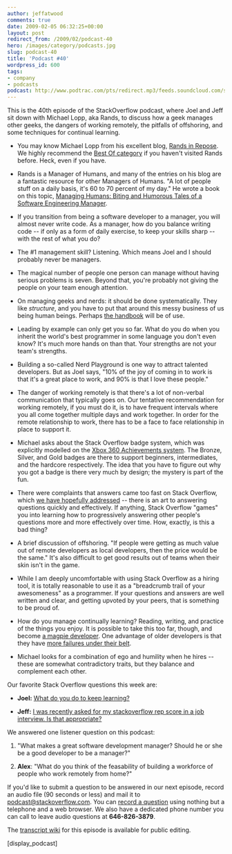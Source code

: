 ```yaml
---
author: jeffatwood
comments: true
date: 2009-02-05 06:32:25+00:00
layout: post
redirect_from: /2009/02/podcast-40
hero: /images/category/podcasts.jpg
slug: podcast-40
title: 'Podcast #40'
wordpress_id: 600
tags:
- company
- podcasts
podcast: http://www.podtrac.com/pts/redirect.mp3/feeds.soundcloud.com/stream/14377639-stack-exchange-stack-overflow-podcast-38.mp3
---
```


This is the 40th episode of the StackOverflow podcast, where
Joel and Jeff sit down with Michael Lopp, aka Rands, to discuss how a geek manages other geeks, the dangers of working remotely, the pitfalls of offshoring, and some techniques for continual learning.






  * You may know Michael Lopp from his excellent blog, [Rands in Repose](http://www.randsinrepose.com/). We highly recommend the [Best Of category](http://www.randsinrepose.com/archives/cat_best_of.html) if you haven't visited Rands before. Heck, even if you have.  



  * Rands is a Manager of Humans, and many of the entries on his blog are a fantastic resource for other Managers of Humans. "A lot of people stuff on a daily basis, it's 60 to 70 percent of my day." He wrote a book on this topic, [Managing Humans: Biting and Humorous Tales of a Software Engineering Manager](http://www.amazon.com/dp/159059844X/?tag=codinghorror-20).


  * If you transition from being a software developer to a manager, you will almost never write code. As a manager, how do you balance writing code -- if only as a form of daily exercise, to keep your skills sharp -- with the rest of what you do?  



  * The #1 management skill? Listening. Which means Joel and I should probably never be managers.


  * The magical number of people one person can manage without having serious problems is seven. Beyond that, you're probably not giving the people on your team enough attention.


  * On managing geeks and nerds: it should be done systematically. They like _structure_, and you have to put that around this messy business of us being human beings. Perhaps [the handbook](http://www.randsinrepose.com/archives/2007/11/11/the_nerd_handbook.html) will be of use.


  * Leading by example can only get you so far. What do you do when you inherit the world's best programmer in some language you don't even know? It's much more hands on than that. Your strengths are not your team's strengths.


  * Building a so-called Nerd Playground is one way to attract talented developers. But as Joel says, "10% of the joy of coming in to work is that it's a great place to work, and 90% is that I love these people."


  * The danger of working remotely is that there's a lot of non-verbal communication that typically goes on. Our tentative recommendation for working remotely, if you must do it, is to have frequent intervals where you all come together multiple days and work together. In order for the remote relationship to work, there has to be a face to face relationship in place to support it.


  * Michael asks about the Stack Overflow badge system, which was explicitly modelled on the [Xbox 360 Achievements system](http://xbox.gamespy.com/articles/680/680891p1.html). The Bronze, Silver, and Gold badges are there to support beginners, intermediates, and the hardcore respectively. The idea that you have to figure out why you got a badge is there very much by design; the mystery is part of the fun.


  * There were complaints that answers came too fast on Stack Overflow, which [we have hopefully addressed](http://blog.stackoverflow.com/2008/10/solving-the-fastest-gun-in-the-west-problem/) -- there is an art to answering questions quickly and effectively. If anything, Stack Overflow "games" you into learning how to progressively answering other people's questions more and more effectively over time. How, exactly, is this a bad thing?


  * A brief discussion of offshoring. "If people were getting as much value out of remote developers as local developers, then the price would be the same." It's also difficult to get good results out of teams when their skin isn't in the game.


  * While I am deeply uncomfortable with using Stack Overflow as a hiring tool, it is totally reasonable to use it as a "breadcrumb trail of your awesomeness" as a programmer. If your questions and answers are well written and clear, and getting upvoted by your peers, that is something to be proud of.


  * How do you manage continually learning? Reading, writing, and practice of the things you enjoy. It is possible to take this too far, though, and become [a magpie developer](http://www.codinghorror.com/blog/archives/000916.html). One advantage of older developers is that they have [more failures under their belt](http://www.codinghorror.com/blog/archives/000576.html).


  * Michael looks for a combination of ego and humility when he hires -- these are somewhat contradictory traits, but they balance and complement each other.




Our favorite Stack Overflow questions this week are:






  * **Joel:** [What do you do to keep learning?](http://stackoverflow.com/questions/201189/what-do-you-do-to-keep-learning)


  * **Jeff:** [I was recently asked for my stackoverflow rep score in a job interview. Is that appropriate?](http://stackoverflow.com/questions/502492/i-was-recently-asked-for-my-stackoverflow-rep-score-in-a-job-interview-is-that-a)




We answered one listener question on this podcast:






  1. "What makes a great software development manager? Should he or she be a good developer to be a manager?"


  2. **Alex**: "What do you think of the feasability of building a workforce of people who work remotely from home?"  






If you'd like to submit a question to be answered in our next episode, record an audio file (90 seconds or less) and mail it to [podcast@stackoverflow.com](mailto:podcast@stackoverflow.com). You can [record a question](http://blog.stackoverflow.com/index.php/2008/05/recording-podcast-questions-using-your-telephone/) using nothing but a telephone and a web browser. We also have a dedicated phone number you can call to leave audio questions at **646-826-3879**.






The [transcript wiki](https://stackoverflow.fogbugz.com/default.asp?W29028) for this episode is available for public editing.






[display_podcast]


